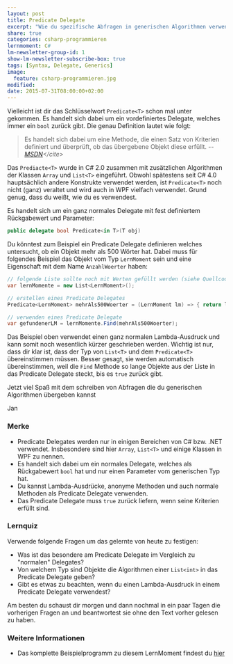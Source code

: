 ```yaml
---
layout: post
title: Predicate Delegate
excerpt: "Wie du spezifische Abfragen in generischen Algorithmen verwendest."
share: true
categories: csharp-programmieren
lernmoment: C#
lm-newsletter-group-id: 1
show-lm-newsletter-subscribe-box: true
tags: [Syntax, Delegate, Generics]
image:
  feature: csharp-programmieren.jpg
modified:
date: 2015-07-31T08:00:00+02:00
---
```


Vielleicht ist dir das Schlüsselwort `Predicate<T>` schon mal unter gekommen. Es handelt sich dabei um ein vordefiniertes Delegate, welches immer ein `bool` zurück gibt. Die genau Definition lautet wie folgt:

> Es handelt sich dabei um eine Methode, die einen Satz von Kriterien definiert und überprüft, ob das übergebene Objekt diese erfüllt.
> -- <cite>[MSDN](https://msdn.microsoft.com/de-de/library/bfcke1bz(v=VS.110).aspx)</cite>

Das `Prediacte<T>` wurde in C# 2.0 zusammen mit zusätzlichen Algorithmen der Klassen `Array` und `List<T>` eingeführt. Obwohl spätestens seit C# 4.0 hauptsächlich andere Konstrukte verwendet werden, ist `Predicate<T>` noch nicht (ganz) veraltet und wird auch in WPF vielfach verwendet. Grund genug, dass du weißt, wie du es verwendest.

Es handelt sich um ein ganz normales Delegate mit fest definiertem Rückgabewert und Parameter:

```cs
public delegate bool Predicate<in T>(T obj)
```

Du könntest zum Beispiel ein Predicate Delegate definieren welches untersucht, ob ein Objekt mehr als 500 Wörter hat. Dabei muss für folgendes Beispiel das Objekt vom Typ `LernMoment` sein und eine Eigenschaft mit dem Name `AnzahlWoerter` haben:

```cs
// folgende Liste sollte noch mit Werten gefüllt werden (siehe Quellcode zu diesem LernMoment)
var lernMomente = new List<LernMoment>();

// erstellen eines Predicate Delegates
Predicate<LernMoment> mehrAls500Woerter = (LernMoment lm) => { return lm.AnzahlWoerter > 500; };

// verwenden eines Predicate Delegate
var gefundenerLM = lernMomente.Find(mehrAls500Woerter);
```

Das Beispiel oben verwendet einen ganz normalen Lambda-Ausdruck und kann somit noch wesentlich kürzer geschrieben werden. Wichtig ist nur, dass dir klar ist, dass der Typ von `List<T>` und dem `Predicate<T>` übereinstimmen müssen. Besser gesagt, sie werden automatisch übereinstimmen, weil die `Find` Methode so lange Objekte aus der Liste in das Predicate Delegate steckt, bis es `true` zurück gibt.

Jetzt viel Spaß mit dem schreiben von Abfragen die du generischen Algorithmen übergeben kannst

Jan


### Merke

-	Predicate Delegates werden nur in einigen Bereichen von C# bzw. .NET verwendet. Insbesondere sind hier `Array`, `List<T>` und einige Klassen in WPF zu nennen.
-	Es handelt sich dabei um ein normales Delegate, welches als Rückgabewert `bool` hat und nur einen Parameter vom generischen Typ hat.
-	Du kannst Lambda-Ausdrücke, anonyme Methoden und auch normale Methoden als Predicate Delegate verwenden.
-	Das Predicate Delegate muss `true` zurück liefern, wenn seine Kriterien erfüllt sind.

### Lernquiz

Verwende folgende Fragen um das gelernte von heute zu festigen:

-	Was ist das besondere am Predicate Delegate im Vergleich zu "normalen" Delegates?
-	Von welchem Typ sind Objekte die Algorithmen einer `List<int>` in das Predicate Delegate geben?
-	Gibt es etwas zu beachten, wenn du einen Lambda-Ausdruck in einem Predicate Delegate verwendest?

Am besten du schaust dir morgen und dann nochmal in ein paar Tagen die vorherigen Fragen an und beantwortest sie ohne den Text vorher gelesen zu haben.

### Weitere Informationen

-	Das komplette Beispielprogramm zu diesem LernMoment findest du [hier](https://github.com/LernMoment/csharp/tree/master/PredicateDelegate)
